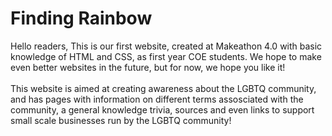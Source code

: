 # Finding Rainbow
Hello readers, This is our first website, created at Makeathon 4.0 with basic knowledge of HTML and CSS, as first year COE students. We hope to make even better websites in the future, but for now, we hope you like it!
<br>
<br>
This website is aimed at creating awareness about the LGBTQ community, and has pages with information on different terms assosciated with the community, a general knowledge trivia, sources and even links to support small scale businesses run by the LGBTQ community!

